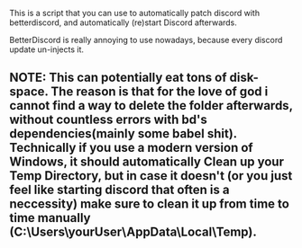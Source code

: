 This is a script that you can use to automatically patch discord with betterdiscord, and automatically (re)start Discord afterwards.

BetterDiscord is really annoying to use nowadays, because every discord update un-injects it.

<h2>NOTE: This can potentially eat tons of disk-space. The reason is that for the love of god i cannot find a way to delete the folder afterwards, without countless errors with bd's dependencies(mainly some babel shit). Technically if you use a modern version of Windows, it should automatically Clean up your Temp Directory, but in case it doesn't (or you just feel like starting discord that often is a neccessity) make sure to clean it up from time to time manually (C:\Users\yourUser\AppData\Local\Temp).</h2>
